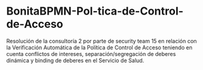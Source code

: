 # BonitaBPMN-Pol-tica-de-Control-de-Acceso
Resolución de la consultoría 2 por parte de security team 15 en relación con la Verificación Automática de la Política de Control de Acceso teniendo en cuenta conflictos de intereses, separación/segregación de deberes dinámica y binding de deberes en el Servicio de Salud.
